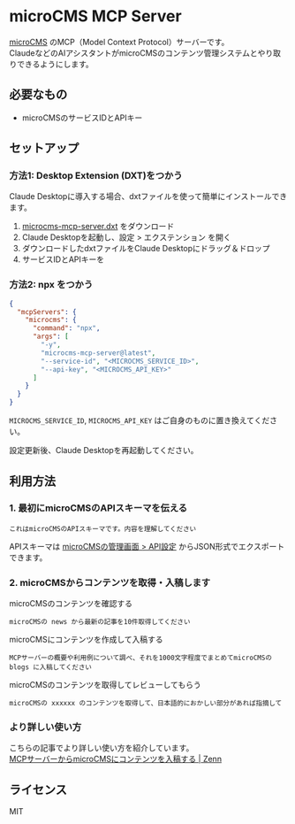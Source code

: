 # microCMS MCP Server

[microCMS](https://microcms.io/) のMCP（Model Context Protocol）サーバーです。  
ClaudeなどのAIアシスタントがmicroCMSのコンテンツ管理システムとやり取りできるようにします。


## 必要なもの

- microCMSのサービスIDとAPIキー

## セットアップ

### 方法1: Desktop Extension (DXT)をつかう

Claude Desktopに導入する場合、dxtファイルを使って簡単にインストールできます。

1. [microcms-mcp-server.dxt](https://github.com/himaratsu/microcms-mcp-server/blob/main/microcms-mcp-server.dxt) をダウンロード
2. Claude Desktopを起動し、設定 > エクステンション を開く
3. ダウンロードしたdxtファイルをClaude Desktopにドラッグ＆ドロップ
4. サービスIDとAPIキーを


### 方法2: npx をつかう

```json
{
  "mcpServers": {
    "microcms": {
      "command": "npx",
      "args": [
        "-y",
        "microcms-mcp-server@latest",
        "--service-id", "<MICROCMS_SERVICE_ID>",
        "--api-key", "<MICROCMS_API_KEY>"
      ]
    }
  }
}
```

`MICROCMS_SERVICE_ID`, `MICROCMS_API_KEY` はご自身のものに置き換えてください。

設定更新後、Claude Desktopを再起動してください。

## 利用方法

### 1. 最初にmicroCMSのAPIスキーマを伝える

```
これはmicroCMSのAPIスキーマです。内容を理解してください
```

APIスキーマは [microCMSの管理画面 > API設定](https://document.microcms.io/manual/export-and-import-api-schema) からJSON形式でエクスポートできます。

### 2. microCMSからコンテンツを取得・入稿します

microCMSのコンテンツを確認する
```
microCMSの news から最新の記事を10件取得してください
```

microCMSにコンテンツを作成して入稿する
```
MCPサーバーの概要や利用例について調べ、それを1000文字程度でまとめてmicroCMSの blogs に入稿してください
```

microCMSのコンテンツを取得してレビューしてもらう
```
microCMSの xxxxxx のコンテンツを取得して、日本語的におかしい部分があれば指摘して
```


### より詳しい使い方

こちらの記事でより詳しい使い方を紹介しています。  
[MCPサーバーからmicroCMSにコンテンツを入稿する | Zenn](https://zenn.dev/himara2/articles/14eb2260c4f0e4)

## ライセンス

MIT
